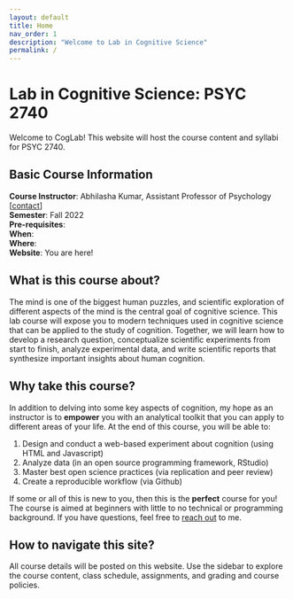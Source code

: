 ```yaml
---
layout: default
title: Home
nav_order: 1
description: "Welcome to Lab in Cognitive Science"
permalink: /
---
```


# Lab in Cognitive Science: PSYC 2740

Welcome to CogLab! This website will host the course content and syllabi for PSYC 2740.


## Basic Course Information

**Course Instructor**: Abhilasha Kumar, Assistant Professor of Psychology [[contact](https://teaching-cognition.github.io/coglab/contact.html)]<br>
**Semester**: Fall 2022<br>
**Pre-requisites**: <br>
**When**: <br>
**Where**: <br>
**Website**: You are here!

## What is this course about?

The mind is one of the biggest human puzzles, and scientific exploration of different aspects of the mind is the central goal of cognitive science. This lab course will expose you to modern techniques used in cognitive science that can be applied to the study of cognition. Together, we will learn how to develop a research question, conceptualize scientific experiments from start to finish, analyze experimental data, and write scientific reports that synthesize important insights about human cognition.

## Why take this course?

In addition to delving into some key aspects of cognition, my hope as an instructor is to **empower** you with an analytical toolkit that you can apply to different areas of your life. At the end of this course, you will be able to: <br>
1. Design and conduct a web-based experiment about cognition (using HTML and Javascript)
2. Analyze data (in an open source programming framework, RStudio)
3. Master best open science practices (via replication and peer review)
4. Create a reproducible workflow (via Github)

If some or all of this is new to you, then this is the **perfect** course for you! The course is aimed at beginners with little to no technical or programming background. If you have questions, feel free to [reach out](https://teaching-cognition.github.io/coglab/contact.html) to me. 

## How to navigate this site?

All course details will be posted on this website. Use the sidebar to explore the course content, class schedule, assignments, and grading and course policies.